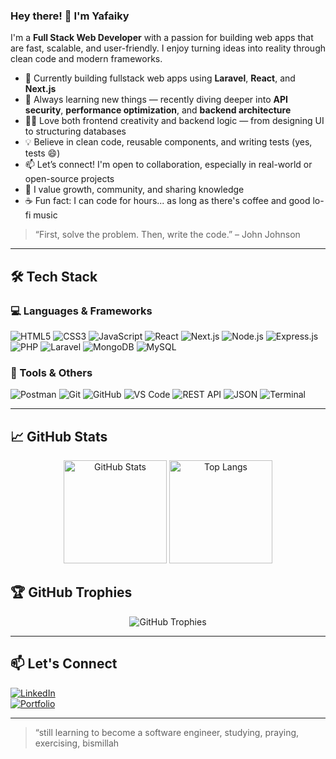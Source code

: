 ### Hey there! 👋 I'm Yafaiky

I'm a **Full Stack Web Developer** with a passion for building web apps that are fast, scalable, and user-friendly. I enjoy turning ideas into reality through clean code and modern frameworks.

- 🔭 Currently building fullstack web apps using **Laravel**, **React**, and **Next.js**
- 🌱 Always learning new things — recently diving deeper into **API security**, **performance optimization**, and **backend architecture**
- 👨‍💻 Love both frontend creativity and backend logic — from designing UI to structuring databases
- 💡 Believe in clean code, reusable components, and writing tests (yes, tests 😄)
- 📫 Let’s connect! I'm open to collaboration, especially in real-world or open-source projects
- 🧠 I value growth, community, and sharing knowledge
- ☕ Fun fact: I can code for hours... as long as there's coffee and good lo-fi music

> “First, solve the problem. Then, write the code.” – John Johnson

---

## 🛠️ Tech Stack

### 💻 Languages & Frameworks
![HTML5](https://img.shields.io/badge/HTML5-E34F26?style=for-the-badge&logo=html5&logoColor=white)
![CSS3](https://img.shields.io/badge/CSS3-1572B6?style=for-the-badge&logo=css3&logoColor=white)
![JavaScript](https://img.shields.io/badge/JavaScript-F7DF1E?style=for-the-badge&logo=javascript&logoColor=black)
![React](https://img.shields.io/badge/React-20232A?style=for-the-badge&logo=react&logoColor=61DAFB)
![Next.js](https://img.shields.io/badge/Next.js-000000?style=for-the-badge&logo=next.js&logoColor=white)
![Node.js](https://img.shields.io/badge/Node.js-339933?style=for-the-badge&logo=nodedotjs&logoColor=white)
![Express.js](https://img.shields.io/badge/Express.js-000000?style=for-the-badge&logo=express&logoColor=white)
![PHP](https://img.shields.io/badge/PHP-777BB4?style=for-the-badge&logo=php&logoColor=white)
![Laravel](https://img.shields.io/badge/Laravel-FF2D20?style=for-the-badge&logo=laravel&logoColor=white)
![MongoDB](https://img.shields.io/badge/MongoDB-47A248?style=for-the-badge&logo=mongodb&logoColor=white)
![MySQL](https://img.shields.io/badge/MySQL-4479A1?style=for-the-badge&logo=mysql&logoColor=white)

### 🧰 Tools & Others
![Postman](https://img.shields.io/badge/Postman-FF6C37?style=for-the-badge&logo=postman&logoColor=white)
![Git](https://img.shields.io/badge/Git-F05032?style=for-the-badge&logo=git&logoColor=white)
![GitHub](https://img.shields.io/badge/GitHub-181717?style=for-the-badge&logo=github&logoColor=white)
![VS Code](https://img.shields.io/badge/VS%20Code-007ACC?style=for-the-badge&logo=visual-studio-code&logoColor=white)
![REST API](https://img.shields.io/badge/REST%20API-000000?style=for-the-badge&logo=flask&logoColor=white)
![JSON](https://img.shields.io/badge/JSON-292929?style=for-the-badge&logo=json&logoColor=white)
![Terminal](https://img.shields.io/badge/Terminal-000000?style=for-the-badge&logo=gnu-bash&logoColor=white)

---

## 📈 GitHub Stats

<p align="center">
  <img src="https://github-readme-stats.vercel.app/api?username=yafaiky&show_icons=true&theme=tokyonight&hide_title=true&count_private=true" alt="GitHub Stats" height="165">
  <img src="https://github-readme-stats.vercel.app/api/top-langs/?username=yafaiky&layout=compact&theme=tokyonight" alt="Top Langs" height="165">
</p>

## 🏆 GitHub Trophies

<p align="center">
  <img src="https://github-profile-trophy.vercel.app/?username=yafaiky&theme=tokyonight&row=1&column=6" alt="GitHub Trophies">
</p>

---

## 📫 Let's Connect

[![LinkedIn](https://img.shields.io/badge/LinkedIn-blue?style=for-the-badge&logo=linkedin)](https://linkedin.com/in/yourprofile)  
[![Portfolio](https://img.shields.io/badge/Portfolio-visit-blueviolet?style=for-the-badge)](https://your-portfolio-link.com)

---

> “still learning to become a software engineer, studying, praying, exercising, bismillah

